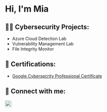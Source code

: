 <h1>Hi, I'm Mia </h1>

<h2>👨‍💻 Cybersecurity Projects:</h2>

  - Azure Cloud Detection Lab
  - Vulnerability Management Lab
  - File Integrity Monitor

<h2> 📄 Certifications:</h2>

- [Google Cybersecrity Professional Certificate](https://www.coursera.org/professional-certificates/google-cybersecurity)
  
<h2> 🤳 Connect with me:</h2>


[<img align="left" alt="JoshMadakor | LinkedIn" width="22px" src="https://cdn.jsdelivr.net/npm/simple-icons@v3/icons/linkedin.svg" />][linkedin]

[linkedin]: https://linkedin.com/in/miahippisley

<!--
**joshmadakor1/joshmadakor1** is a ✨ _special_ ✨ repository because its `README.md` (this file) appears on your GitHub profile.

Here are some ideas to get you started:

- 🔭 I’m currently working on ...
- 🌱 I’m currently learning ...
- 👯 I’m looking to collaborate on ...
- 🤔 I’m looking for help with ...
- 💬 Ask me about ...
- 📫 How to reach me: ...
- 😄 Pronouns: ...
- ⚡ Fun fact: ...
-->
